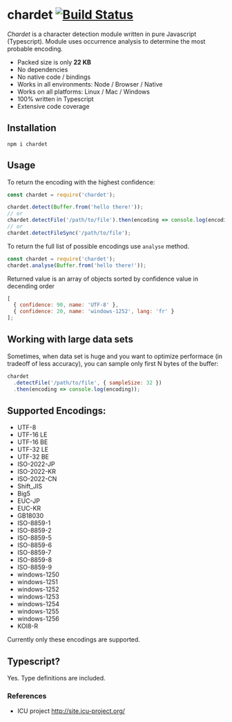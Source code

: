 # chardet [![Build Status](https://travis-ci.org/runk/node-chardet.png)](https://travis-ci.org/runk/node-chardet)

*Chardet* is a character detection module written in pure Javascript (Typescript). Module uses occurrence analysis to determine the most probable encoding.

- Packed size is only **22 KB**
- No dependencies
- No native code / bindings
- Works in all environments: Node / Browser / Native
- Works on all platforms: Linux / Mac / Windows
- 100% written in Typescript
- Extensive code coverage

## Installation

```
npm i chardet
```

## Usage

To return the encoding with the highest confidence:

```javascript
const chardet = require('chardet');

chardet.detect(Buffer.from('hello there!'));
// or
chardet.detectFile('/path/to/file').then(encoding => console.log(encoding));
// or
chardet.detectFileSync('/path/to/file');
```

To return the full list of possible encodings use `analyse` method.

```javascript
const chardet = require('chardet');
chardet.analyse(Buffer.from('hello there!'));
```

Returned value is an array of objects sorted by confidence value in decending order

```javascript
[
  { confidence: 90, name: 'UTF-8' },
  { confidence: 20, name: 'windows-1252', lang: 'fr' }
];
```

## Working with large data sets

Sometimes, when data set is huge and you want to optimize performace (in tradeoff of less accuracy),
you can sample only first N bytes of the buffer:

```javascript
chardet
  .detectFile('/path/to/file', { sampleSize: 32 })
  .then(encoding => console.log(encoding));
```

## Supported Encodings:

- UTF-8
- UTF-16 LE
- UTF-16 BE
- UTF-32 LE
- UTF-32 BE
- ISO-2022-JP
- ISO-2022-KR
- ISO-2022-CN
- Shift_JIS
- Big5
- EUC-JP
- EUC-KR
- GB18030
- ISO-8859-1
- ISO-8859-2
- ISO-8859-5
- ISO-8859-6
- ISO-8859-7
- ISO-8859-8
- ISO-8859-9
- windows-1250
- windows-1251
- windows-1252
- windows-1253
- windows-1254
- windows-1255
- windows-1256
- KOI8-R

Currently only these encodings are supported.

## Typescript?

Yes. Type definitions are included.

### References

- ICU project http://site.icu-project.org/
